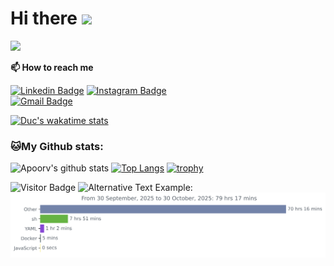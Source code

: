 # Hi there <img src="https://github.com/TheDudeThatCode/TheDudeThatCode/blob/master/Assets/Hi.gif" width="29px">


![](https://camo.githubusercontent.com/992babdffd8c74a1502de375fbdf7e4d54773242/68747470733a2f2f6d656469612e67697068792e636f6d2f6d656469612f53576f536b4e36447854737a71494b4571762f67697068792e676966)

 
<strong>📫 How to reach me </strong>
   
 [![Linkedin Badge](https://img.shields.io/badge/-cahyanudien-blue?style=flat-square&logo=Linkedin&logoColor=white&link=https://www.linkedin.com/in/cahyanudien/)](https://www.linkedin.com/in/cas8398/)
[![Instagram Badge](https://img.shields.io/badge/-cas8398-purple?style=flat-square&logo=instagram&logoColor=white&link=https://instagram.com/cas8398/)](https://instagram.com/cas8398)  
[![Gmail Badge](https://img.shields.io/badge/-cas8398@gmail.com-c14438?style=flat-square&logo=Gmail&logoColor=white&link=mailto:cas83981@gmail.com)](mailto:kanna6501@gmail.com)
  

[![Duc's wakatime stats](https://github-readme-stats.vercel.app/api/wakatime?username=cas8398&theme=vue)](https://github.com/anuraghazra/github-readme-stats)
   

### 🐱My Github stats:
![Apoorv's github stats](https://github-readme-stats.vercel.app/api?username=cas8398&show_icons=true&title_color=ffc857&icon_color=8ac926&text_color=daf7dc&bg_color=151515&hide=["stars"])
[![Top Langs](https://github-readme-stats.vercel.app/api/top-langs/?username=cas8398&layout=compact&text_color=daf7dc&bg_color=151515)](https://github.com/anuraghazra/github-readme-stats)
[![trophy](https://github-profile-trophy.vercel.app/?username=cas8398&theme=monokai&margin-w=15)](https://github.com/ryo-ma/github-profile-trophy)

![Visitor Badge](https://visitor-badge.laobi.icu/badge?page_id=cas8398)
<img src="https://github.com/<username>/<repository-name>/blob/<branch-name>/images/stat.svg" alt="Alternative Text"/>
Example: <img src="https://github.com/avinal/avinal/blob/main/images/stat.svg" alt="Avinal WakaTime Activity"/>
